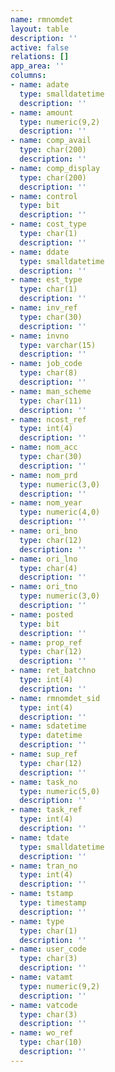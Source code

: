 ```yaml
---
name: rmnomdet
layout: table
description: ''
active: false
relations: []
app_area: ''
columns:
- name: adate
  type: smalldatetime
  description: ''
- name: amount
  type: numeric(9,2)
  description: ''
- name: comp_avail
  type: char(200)
  description: ''
- name: comp_display
  type: char(200)
  description: ''
- name: control
  type: bit
  description: ''
- name: cost_type
  type: char(1)
  description: ''
- name: ddate
  type: smalldatetime
  description: ''
- name: est_type
  type: char(1)
  description: ''
- name: inv_ref
  type: char(30)
  description: ''
- name: invno
  type: varchar(15)
  description: ''
- name: job_code
  type: char(8)
  description: ''
- name: man_scheme
  type: char(11)
  description: ''
- name: ncost_ref
  type: int(4)
  description: ''
- name: nom_acc
  type: char(30)
  description: ''
- name: nom_prd
  type: numeric(3,0)
  description: ''
- name: nom_year
  type: numeric(4,0)
  description: ''
- name: ori_bno
  type: char(12)
  description: ''
- name: ori_lno
  type: char(4)
  description: ''
- name: ori_tno
  type: numeric(3,0)
  description: ''
- name: posted
  type: bit
  description: ''
- name: prop_ref
  type: char(12)
  description: ''
- name: ret_batchno
  type: int(4)
  description: ''
- name: rmnomdet_sid
  type: int(4)
  description: ''
- name: sdatetime
  type: datetime
  description: ''
- name: sup_ref
  type: char(12)
  description: ''
- name: task_no
  type: numeric(5,0)
  description: ''
- name: task_ref
  type: int(4)
  description: ''
- name: tdate
  type: smalldatetime
  description: ''
- name: tran_no
  type: int(4)
  description: ''
- name: tstamp
  type: timestamp
  description: ''
- name: type
  type: char(1)
  description: ''
- name: user_code
  type: char(3)
  description: ''
- name: vatamt
  type: numeric(9,2)
  description: ''
- name: vatcode
  type: char(3)
  description: ''
- name: wo_ref
  type: char(10)
  description: ''
---
```



